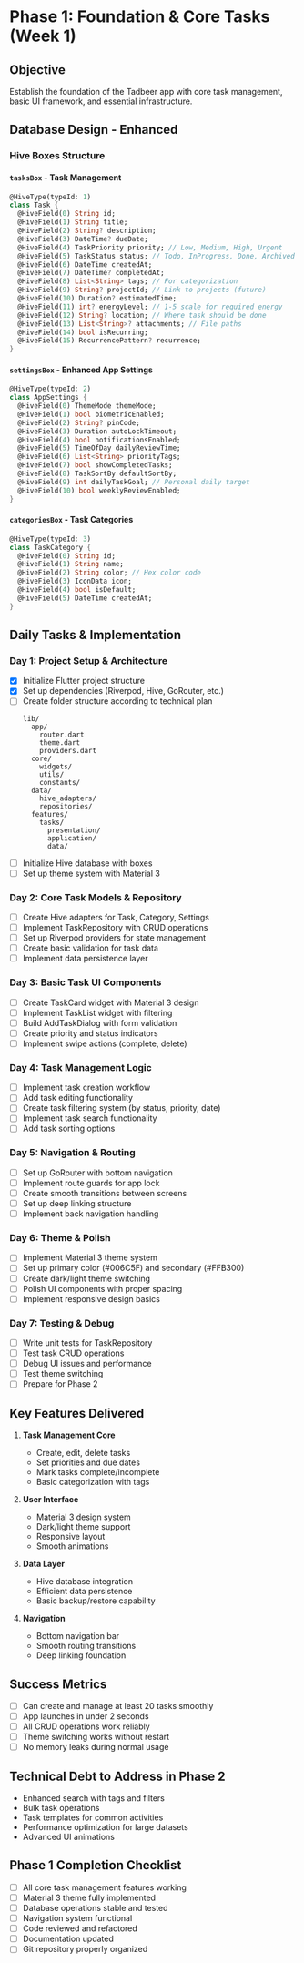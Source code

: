 # Phase 1: Foundation & Core Tasks (Week 1)

## Objective
Establish the foundation of the Tadbeer app with core task management, basic UI framework, and essential infrastructure.

## Database Design - Enhanced

### Hive Boxes Structure

#### `tasksBox` - Task Management
```dart
@HiveType(typeId: 1)
class Task {
  @HiveField(0) String id;
  @HiveField(1) String title;
  @HiveField(2) String? description;
  @HiveField(3) DateTime? dueDate;
  @HiveField(4) TaskPriority priority; // Low, Medium, High, Urgent
  @HiveField(5) TaskStatus status; // Todo, InProgress, Done, Archived
  @HiveField(6) DateTime createdAt;
  @HiveField(7) DateTime? completedAt;
  @HiveField(8) List<String> tags; // For categorization
  @HiveField(9) String? projectId; // Link to projects (future)
  @HiveField(10) Duration? estimatedTime;
  @HiveField(11) int? energyLevel; // 1-5 scale for required energy
  @HiveField(12) String? location; // Where task should be done
  @HiveField(13) List<String>? attachments; // File paths
  @HiveField(14) bool isRecurring;
  @HiveField(15) RecurrencePattern? recurrence;
}
```

#### `settingsBox` - Enhanced App Settings
```dart
@HiveType(typeId: 2)
class AppSettings {
  @HiveField(0) ThemeMode themeMode;
  @HiveField(1) bool biometricEnabled;
  @HiveField(2) String? pinCode;
  @HiveField(3) Duration autoLockTimeout;
  @HiveField(4) bool notificationsEnabled;
  @HiveField(5) TimeOfDay dailyReviewTime;
  @HiveField(6) List<String> priorityTags;
  @HiveField(7) bool showCompletedTasks;
  @HiveField(8) TaskSortBy defaultSortBy;
  @HiveField(9) int dailyTaskGoal; // Personal daily target
  @HiveField(10) bool weeklyReviewEnabled;
}
```

#### `categoriesBox` - Task Categories
```dart
@HiveType(typeId: 3)
class TaskCategory {
  @HiveField(0) String id;
  @HiveField(1) String name;
  @HiveField(2) String color; // Hex color code
  @HiveField(3) IconData icon;
  @HiveField(4) bool isDefault;
  @HiveField(5) DateTime createdAt;
}
```

## Daily Tasks & Implementation

### Day 1: Project Setup & Architecture
- [x] Initialize Flutter project structure
- [x] Set up dependencies (Riverpod, Hive, GoRouter, etc.)
- [ ] Create folder structure according to technical plan
  ```
  lib/
    app/
      router.dart
      theme.dart
      providers.dart
    core/
      widgets/
      utils/
      constants/
    data/
      hive_adapters/
      repositories/
    features/
      tasks/
        presentation/
        application/
        data/
  ```
- [ ] Initialize Hive database with boxes
- [ ] Set up theme system with Material 3

### Day 2: Core Task Models & Repository
- [ ] Create Hive adapters for Task, Category, Settings
- [ ] Implement TaskRepository with CRUD operations
- [ ] Set up Riverpod providers for state management
- [ ] Create basic validation for task data
- [ ] Implement data persistence layer

### Day 3: Basic Task UI Components
- [ ] Create TaskCard widget with Material 3 design
- [ ] Implement TaskList widget with filtering
- [ ] Build AddTaskDialog with form validation
- [ ] Create priority and status indicators
- [ ] Implement swipe actions (complete, delete)

### Day 4: Task Management Logic
- [ ] Implement task creation workflow
- [ ] Add task editing functionality  
- [ ] Create task filtering system (by status, priority, date)
- [ ] Implement task search functionality
- [ ] Add task sorting options

### Day 5: Navigation & Routing
- [ ] Set up GoRouter with bottom navigation
- [ ] Implement route guards for app lock
- [ ] Create smooth transitions between screens
- [ ] Set up deep linking structure
- [ ] Implement back navigation handling

### Day 6: Theme & Polish
- [ ] Implement Material 3 theme system
- [ ] Set up primary color (#006C5F) and secondary (#FFB300)
- [ ] Create dark/light theme switching
- [ ] Polish UI components with proper spacing
- [ ] Implement responsive design basics

### Day 7: Testing & Debug
- [ ] Write unit tests for TaskRepository
- [ ] Test task CRUD operations
- [ ] Debug UI issues and performance
- [ ] Test theme switching
- [ ] Prepare for Phase 2

## Key Features Delivered
1. **Task Management Core**
   - Create, edit, delete tasks
   - Set priorities and due dates
   - Mark tasks complete/incomplete
   - Basic categorization with tags

2. **User Interface**
   - Material 3 design system
   - Dark/light theme support
   - Responsive layout
   - Smooth animations

3. **Data Layer**
   - Hive database integration
   - Efficient data persistence
   - Basic backup/restore capability

4. **Navigation**
   - Bottom navigation bar
   - Smooth routing transitions
   - Deep linking foundation

## Success Metrics
- [ ] Can create and manage at least 20 tasks smoothly
- [ ] App launches in under 2 seconds
- [ ] All CRUD operations work reliably
- [ ] Theme switching works without restart
- [ ] No memory leaks during normal usage

## Technical Debt to Address in Phase 2
- Enhanced search with tags and filters
- Bulk task operations
- Task templates for common activities
- Performance optimization for large datasets
- Advanced UI animations

## Phase 1 Completion Checklist
- [ ] All core task management features working
- [ ] Material 3 theme fully implemented
- [ ] Database operations stable and tested
- [ ] Navigation system functional
- [ ] Code reviewed and refactored
- [ ] Documentation updated
- [ ] Git repository properly organized